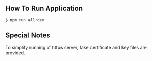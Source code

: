 ## How To Run Application
```
$ npm run all:dev
```

## Special Notes
To simplify running of https server, fake certificate and key files are provided.
